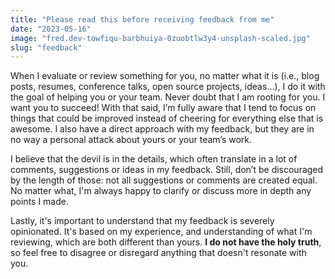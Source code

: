 ```yaml
---
title: "Please read this before receiving feedback from me"
date: "2023-05-16"
image: "fred.dev-towfiqu-barbhuiya-0zuobtlw3y4-unsplash-scaled.jpg"
slug: "feedback"
---
```


When I evaluate or review something for you, no matter what it is (i.e., blog posts, resumes, conference talks, open source projects, ideas...), I do it with the goal of helping you or your team. Never doubt that I am rooting for you. I want you to succeed! With that said, I’m fully aware that I tend to focus on things that could be improved instead of cheering for everything else that is awesome. I also have a direct approach with my feedback, but they are in no way a personal attack about yours or your team’s work.

I believe that the devil is in the details, which often translate in a lot of comments, suggestions or ideas in my feedback. Still, don’t be discouraged by the length of those: not all suggestions or comments are created equal. No matter what, I'm always happy to clarify or discuss more in depth any points I made.

Lastly, it's important to understand that my feedback is severely opinionated. It's based on my experience, and understanding of what I'm reviewing, which are both different than yours. **I do not have the holy truth**, so feel free to disagree or disregard anything that doesn't resonate with you.
